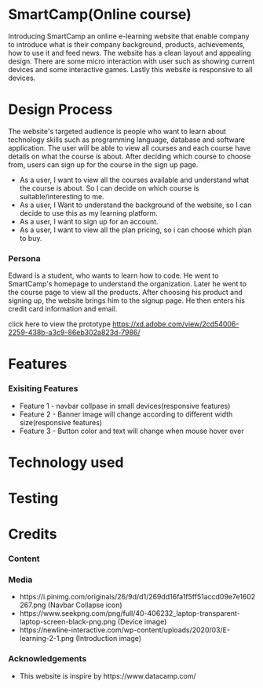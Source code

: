 # SmartCamp(Online course)
Introducing SmartCamp an online e-learning website that enable company to introduce what is their company background, products, achievements, how to use it and feed news. The website has a clean layout and appealing design. There are some micro interaction with user such as showing current devices and some interactive games. Lastly this website is responsive to all devices.

# Design Process
The website's targeted audience is people who want to learn about technology skills such as programming language, database and software application.
The user will be able to view all courses and each course have details on what the course is about. After deciding which course to choose from, users can sign up for the course in the sign up page. 

<ul>
  <li>As a user, I want to view all the courses available and understand what the course is about. So I can decide on which course is suitable/interesting to me.</li>
  <li>As a user, I Want to understand the background of the website, so I can decide to use this as my learning platform.</li>
  <li>As a user, I want to sign up for an account.</li>
  <li>As a user, I want to view all the plan pricing, so i can choose which plan to buy.</li>
</ul>

<h3>Persona</h3>Edward is a student, who wants to learn how to code. He went to SmartCamp's homepage to understand the organization. 
Later he went to the course page to view all the products. After choosing his product and signing up, the website brings him to the signup page.
He then enters his credit card information and email.

click here to view the prototype https://xd.adobe.com/view/2cd54006-2259-438b-a3c9-86eb302a823d-7986/

# Features
<h3>Exisiting Features</h3>
<ul>
  <li>Feature 1 - navbar collpase in small devices(responsive features)</li>
  <li>Feature 2 - Banner image will change according to different width size(responsive features)</li>
  <li>Feature 3 - Button color and text will change when mouse hover over</li>
</ul>

# Technology used

# Testing

# Credits
<h3>Content</h3>
<h3>Media</h3>
<ul>
<li>https://i.pinimg.com/originals/26/9d/d1/269dd16fa1f5ff51accd09e7e1602267.png (Navbar Collapse icon)</li>
<li>https://www.seekpng.com/png/full/40-406232_laptop-transparent-laptop-screen-black-png.png (Device image)</li>
<li>https://newline-interactive.com/wp-content/uploads/2020/03/E-learning-2-1.png (Introduction image)</li>
</ul>

<h3>Acknowledgements</h3>
<ul>
  <li>This website is inspire by https://www.datacamp.com/</li>
</ul>


